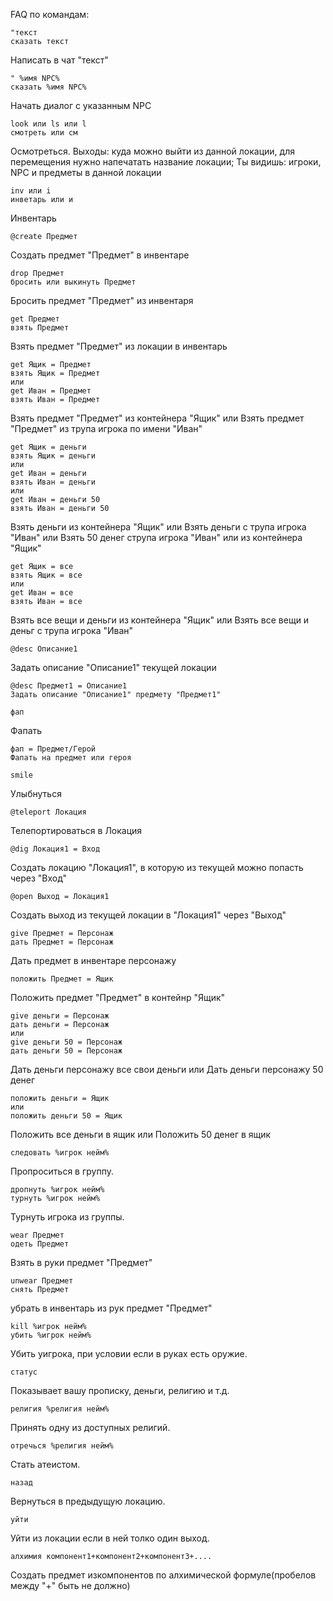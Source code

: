 FAQ по командам:

```
"текст
сказать текст
```
Написать в чат "текст"

```
" %имя NPC%
сказать %имя NPC%
```
Начать диалог с указанным NPC

```
look или ls или l
смотреть или см
```
Осмотреться. Выходы: куда можно выйти из данной локации, для перемещения нужно напечатать название локации; Ты видишь: игроки, NPC и предметы в данной локации

```
inv или i
инветарь или и
```
Инвентарь

```
@create Предмет
```
Создать предмет "Предмет" в инвентаре

```
drop Предмет
бросить или выкинуть Предмет
```
Бросить предмет "Предмет" из инвентаря

```
get Предмет
взять Предмет
```
Взять предмет "Предмет" из локации в инвентарь

```
get Ящик = Предмет
взять Ящик = Предмет
или
get Иван = Предмет
взять Иван = Предмет
```
Взять предмет "Предмет" из контейнера "Ящик"
или
Взять предмет "Предмет" из трупа игрока по имени "Иван"

```
get Ящик = деньги
взять Ящик = деньги
или
get Иван = деньги
взять Иван = деньги
или
get Иван = деньги 50
взять Иван = деньги 50
```
Взять деньги из контейнера "Ящик"
или
Взять деньги с трупа игрока "Иван"
или
Взять 50 денег струпа игрока "Иван" или из контейнера "Ящик"

```
get Ящик = все
взять Ящик = все
или
get Иван = все
взять Иван = все
```
Взять все вещи и деньги из контейнера "Ящик"
или
Взять все вещи и деньг с трупа игрока "Иван"


```
@desc Описание1
```
Задать описание "Описание1" текущей локации

```
@desc Предмет1 = Описание1
Задать описание "Описание1" предмету "Предмет1"
```

```
фап
```
Фапать

```
фап = Предмет/Герой
Фапать на предмет или героя
```

```
smile
```
Улыбнуться

```
@teleport Локация
```
Телепортироваться в Локация

```
@dig Локация1 = Вход
```
Создать локацию "Локация1", в которую из текущей можно попасть через "Вход"

```
@open Выход = Локация1
```
Создать выход из текущей локации в "Локация1" через "Выход"


```
give Предмет = Персонаж
дать Предмет = Персонаж
```
Дать предмет в инвентаре персонажу

```
положить Предмет = Ящик
```
Положить предмет "Предмет" в контейнр "Ящик"

```
give деньги = Персонаж
дать деньги = Персонаж
или
give деньги 50 = Персонаж
дать деньги 50 = Персонаж

```
Дать деньги персонажу все свои деньги
или
Дать деньги персонажу 50 денег

```
положить деньги = Ящик
или
положить деньги 50 = Ящик

```
Положить все деньги в ящик
или
Положить 50 денег в ящик

```
следовать %игрок нейм%
```
Пропроситься в группу.

```
дропнуть %игрок нейм%
турнуть %игрок нейм%
```
Турнуть игрока из группы.

```
wear Предмет
одеть Предмет
```
Взять в руки предмет "Предмет"

```
unwear Предмет
снять Предмет
```
убрать в инвентарь из рук предмет "Предмет"

```
kill %игрок нейм%
убить %игрок нейм%
```
Убить уигрока, при условии если в руках есть оружие.

```
статус
```
Показывает вашу прописку, деньги, религию и т.д.

```
религия %религия нейм%
```
Принять одну из доступных религий.

```
отречься %религия нейм%
```
Стать атеистом.

```
назад
```
Вернуться в предыдущую локацию.

```
уйти
```
Уйти из локации если в ней толко один выход.

```
алхимия компонент1+компонент2+компонент3+....
```
Создать предмет изкомпонентов по алхимической формуле(пробелов между "+" быть не должно)
